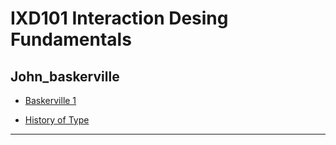 IXD101 Interaction Desing Fundamentals 
======================================

John_baskerville
-----------------

- [Baskerville 1](https://cwallen199.github.io/John_baskerville/john-baskerville1.html)

- [History of Type]()
--------------------